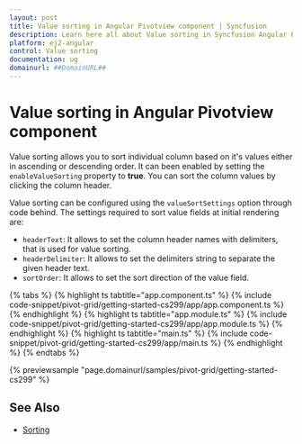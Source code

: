 ```yaml
---
layout: post
title: Value sorting in Angular Pivotview component | Syncfusion
description: Learn here all about Value sorting in Syncfusion Angular Pivotview component of Syncfusion Essential JS 2 and more.
platform: ej2-angular
control: Value sorting 
documentation: ug
domainurl: ##DomainURL##
---
```


# Value sorting in Angular Pivotview component

Value sorting allows you to sort individual column based on it's values either in ascending or descending order. It can been enabled by setting the `enableValueSorting` property to **true**. You can sort the column values by clicking the column header.

Value sorting can be configured using the `valueSortSettings` option through code behind. The settings required to sort value fields at initial rendering are:
* `headerText`: It allows to set the column header names with delimiters, that is used for value sorting.
* `headerDelimiter`: It allows to set the delimiters string to separate the given header text.
* `sortOrder`: It allows to set the sort direction of the value field.

{% tabs %}
{% highlight ts tabtitle="app.component.ts" %}
{% include code-snippet/pivot-grid/getting-started-cs299/app/app.component.ts %}
{% endhighlight %}
{% highlight ts tabtitle="app.module.ts" %}
{% include code-snippet/pivot-grid/getting-started-cs299/app/app.module.ts %}
{% endhighlight %}
{% highlight ts tabtitle="main.ts" %}
{% include code-snippet/pivot-grid/getting-started-cs299/app/main.ts %}
{% endhighlight %}
{% endtabs %}
  
{% previewsample "page.domainurl/samples/pivot-grid/getting-started-cs299" %}

## See Also

* [Sorting](./sorting)